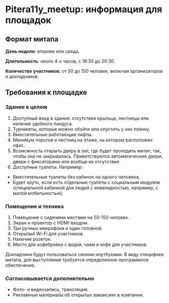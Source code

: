 # Pitera11y_meetup: информация для площадок

## Формат митапа
**День недели**: вторник или среда.

**Длительность**: около 4-х часов, с 18:30 до 20:30.

**Количество участников**: от 50 до 150 человек, включая организаторов и докладчиков.

## Требования к площадке
### Здание в целом
1. Доступный вход в здание: отсутствие крыльца, лестницы или наличие удобного пандуса.
2. Турникеты, которые можно обойти или опустить у них планку.
3. Вместительные работающие лифты.
4. Минимум порогов и лестниц на этаже, на котором расположен офис.
5. Возможность открыть дверь в зал, где будет проходить митап, так, чтобы она не закрывалась. Приветствуются автоматические двери, двери с фиксаторами или вообще их отсутствие.
6. Доступные туалеты. Например:
  * Вместительные туалеты без кабинок на одного человека.
  * Будет круто, если есть отдельные туалеты с социальным модулем (специальной кабинкой для людей с инвалидностью, например, с малой мобильностью).
  
 
### Помещение и техника
1. Помещение с сидячими местами на 50-150 человек.
2. Экран и проектор с HDMI-входом.
3. Три ручных микрофона и один головной.
4. Открытый Wi-Fi для участников.
5. Наличие розеток.
6. Место для кофебрейка с водой, чаем и кофе для участников.

Докладчики будут пользоваться своими ноутбуками. В виду специфики митапа, для выступления требуется определенное программное обеспечение.


### Согласовывается дополнительно

* Фото- и видеозапись, трансляция.
* Рекламные материалы об открытых вакансиях в компании.

